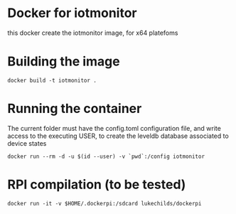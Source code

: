 # Docker for iotmonitor

this docker create the iotmonitor image, for x64 platefoms

# Building the image

	docker build -t iotmonitor .


# Running the container

The current folder must have the config.toml configuration file, and write access to the executing USER, to create the leveldb database associated to device states

	docker run --rm -d -u $(id --user) -v `pwd`:/config iotmonitor





# RPI compilation (to be tested)


	docker run -it -v $HOME/.dockerpi:/sdcard lukechilds/dockerpi


